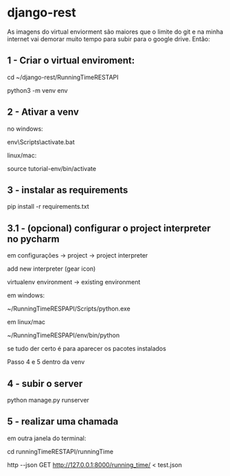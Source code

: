 # django-rest
As imagens do virtual enviorment são maiores que o limite do git e na minha internet vai demorar muito tempo para subir para o google drive. Então:

## 1 - Criar o virtual enviroment:

cd ~/django-rest/RunningTimeRESTAPI

python3 -m venv env

## 2 - Ativar a venv 

no windows:

env\Scripts\activate.bat

linux/mac:

source tutorial-env/bin/activate

## 3 - instalar as requirements 

pip install -r requirements.txt

## 3.1 - (opcional) configurar o project interpreter no pycharm

em configurações -> project -> project interpreter

add new interpreter (gear icon)

virtualenv environment -> existing environment

em windows:

~/RunningTimeRESPAPI/Scripts/python.exe

em linux/mac

~/RunningTimeRESPAPI/env/bin/python

se tudo der certo é para aparecer os pacotes instalados

Passo 4 e 5 dentro da venv

## 4 - subir o server

python manage.py runserver

## 5 - realizar uma chamada

em outra janela do terminal:

cd runningTimeRESTAPI/runningTime

http --json GET http://127.0.0.1:8000/running_time/ < test.json
